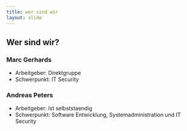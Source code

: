 ```yaml
---
title: wer sind wir
layout: slide
---
```


## Wer sind wir?

### Marc Gerhards
- Arbeitgeber: Direktgruppe
- Schwerpunkt: IT Security

### Andreas Peters
- Arbeitgeber: Ist selbststaendig
- Schwerpunkt: Software Entwicklung, Systemadministration und IT Security
